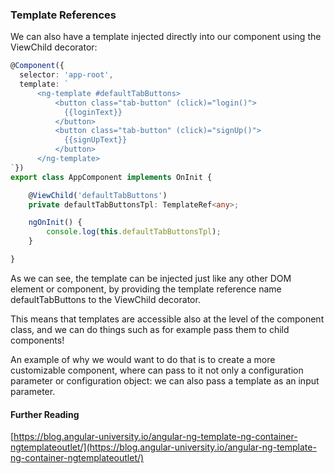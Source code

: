 ### Template References

We can also have a template injected directly into our component using the ViewChild decorator:

```ts
@Component({
  selector: 'app-root',
  template: `      
      <ng-template #defaultTabButtons>
          <button class="tab-button" (click)="login()">
            {{loginText}}
          </button>
          <button class="tab-button" (click)="signUp()">
            {{signUpText}}
          </button>
      </ng-template>
`})
export class AppComponent implements OnInit {

    @ViewChild('defaultTabButtons')
    private defaultTabButtonsTpl: TemplateRef<any>;

    ngOnInit() {
        console.log(this.defaultTabButtonsTpl);
    }

}
```

As we can see, the template can be injected just like any other DOM element or component, by providing the template reference name defaultTabButtons to the ViewChild decorator.

This means that templates are accessible also at the level of the component class, and we can do things such as for example pass them to child components!

An example of why we would want to do that is to create a more customizable component, where can pass to it not only a configuration parameter or configuration object: we can also pass a template as an input parameter.


#### Further Reading

[https://blog.angular-university.io/angular-ng-template-ng-container-ngtemplateoutlet/](https://blog.angular-university.io/angular-ng-template-ng-container-ngtemplateoutlet/)
